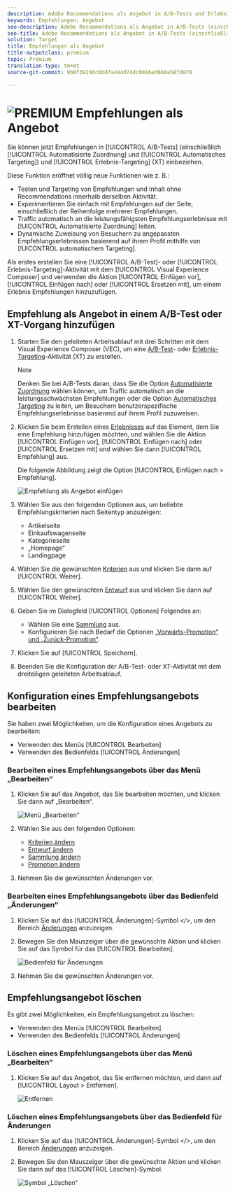 ```yaml
---
description: Adobe Recommendations als Angebot in A/B-Tests und Erlebnis-Targeting-Aktivitäten.
keywords: Empfehlungen; Angebot
seo-description: Adobe Recommendations als Angebot in A/B-Tests (einschließlich Automatisierte Zuordnung und Automatisches Targeting) und Erlebnis-Targeting-Aktivitäten (XT)
seo-title: Adobe Recommendations als Angebot in A/B-Tests (einschließlich Automatisierte Zuordnung und Automatisches Targeting) und Erlebnis-Targeting-Aktivitäten (XT)
solution: Target
title: Empfehlungen als Angebot
title-outputclass: premium
topic: Premium
translation-type: tm+mt
source-git-commit: 9b8f39240cbbd7a494d74dc0016ed666a58fd870

---
```



# ![PREMIUM](/help/assets/premium.png) Empfehlungen als Angebot

Sie können jetzt Empfehlungen in [!UICONTROL A/B-Tests] (einschließlich [!UICONTROL Automatisierte Zuordnung] und [!UICONTROL Automatisches Targeting]) und [!UICONTROL Erlebnis-Targeting] (XT) einbeziehen.

Diese Funktion eröffnet völlig neue Funktionen wie z. B.:

* Testen und Targeting von Empfehlungen und Inhalt ohne Recommendations innerhalb derselben Aktivität.
* Experimentieren Sie einfach mit Empfehlungen auf der Seite, einschließlich der Reihenfolge mehrerer Empfehlungen.
* Traffic automatisch an die leistungsfähigsten Empfehlungserlebnisse mit [!UICONTROL Automatisierte Zuordnung] leiten.
* Dynamische Zuweisung von Besuchern zu angepassten Empfehlungserlebnissen basierend auf ihrem Profil mithilfe von [!UICONTROL automatischem Targeting].

Als erstes erstellen Sie eine [!UICONTROL A/B-Test]- oder [!UICONTROL Erlebnis-Targeting]-Aktivität mit dem [!UICONTROL Visual Experience Composer] und verwenden die Aktion [!UICONTROL Einfügen vor], [!UICONTROL Einfügen nach] oder [!UICONTROL Ersetzen mit], um einem Erlebnis Empfehlungen hinzuzufügen.

## Empfehlung als Angebot in einem A/B-Test oder XT-Vorgang hinzufügen

1. Starten Sie den geleiteten Arbeitsablauf mit drei Schritten mit dem Visual Experience Composer (VEC), um eine [A/B-Test](/help/c-activities/t-test-ab/t-test-create-ab/test-create-ab.md)- oder [Erlebnis-Targeting](/help/c-activities/t-experience-target/t-xt-create/xt-create.md)-Aktivität (XT) zu erstellen.

   >[!NOTE]
   >
   >Denken Sie bei A/B-Tests daran, dass Sie die Option [Automatisierte Zuordnung](/help/c-activities/automated-traffic-allocation/automated-traffic-allocation.md) wählen können, um Traffic automatisch an die leistungsschwächsten Empfehlungen oder die Option [Automatisches Targeting](/help/c-activities/auto-target-to-optimize.md) zu leiten, um Besuchern benutzerspezifische Empfehlungserlebnisse basierend auf ihrem Profil zuzuweisen.

1. Klicken Sie beim Erstellen eines [Erlebnisses](/help/c-experiences/c-visual-experience-composer/viztarget-options.md) auf das Element, dem Sie eine Empfehlung hinzufügen möchten, und wählen Sie die Aktion [!UICONTROL Einfügen vor], [!UICONTROL Einfügen nach] oder [!UICONTROL Ersetzen mit] und wählen Sie dann [!UICONTROL Empfehlung] aus.

   Die folgende Abbildung zeigt die Option [!UICONTROL Einfügen nach &gt; Empfehlung].

   ![Empfehlung als Angebot einfügen](/help/c-recommendations/assets/replace-after-recommendations.png)

1. Wählen Sie aus den folgenden Optionen aus, um beliebte Empfehlungskriterien nach Seitentyp anzuzeigen:

   * Artikelseite
   * Einkaufswagenseite
   * Kategorieseite
   * „Homepage“
   * Landingpage

1. Wählen Sie die gewünschten [Kriterien](/help/c-recommendations/c-algorithms/algorithms.md) aus und klicken Sie dann auf [!UICONTROL Weiter].
1. Wählen Sie den gewünschten [Entwurf](/help/c-recommendations/c-design-overview/design-overview.md) aus und klicken Sie dann auf [!UICONTROL Weiter].
1. Geben Sie im Dialogfeld [!UICONTROL Optionen] Folgendes an:

   * Wählen Sie eine [Sammlung](/help/c-recommendations/c-products/collections.md) aus.
   * Konfigurieren Sie nach Bedarf die Optionen [„Vorwärts-Promotion“ und „Zurück-Promotion“](/help/c-recommendations/t-create-recs-activity/adding-promotions.md).

1. Klicken Sie auf [!UICONTROL Speichern].
1. Beenden Sie die Konfiguration der A/B-Test- oder XT-Aktivität mit dem dreiteiligen geleiteten Arbeitsablauf.

## Konfiguration eines Empfehlungsangebots bearbeiten

Sie haben zwei Möglichkeiten, um die Konfiguration eines Angebots zu bearbeiten:

* Verwenden des Menüs [!UICONTROL Bearbeiten]
* Verwenden des Bedienfelds [!UICONTROL Änderungen]

### Bearbeiten eines Empfehlungsangebots über das Menü „Bearbeiten“

1. Klicken Sie auf das Angebot, das Sie bearbeiten möchten, und klicken Sie dann auf „Bearbeiten“.

   ![Menü „Bearbeiten“](/help/c-recommendations/assets/recs-offer-edit.png)

1. Wählen Sie aus den folgenden Optionen:

   * [Kriterien ändern](/help/c-recommendations/c-algorithms/algorithms.md)
   * [Entwurf ändern](/help/c-recommendations/c-design-overview/design-overview.md)
   * [Sammlung ändern](/help/c-recommendations/c-products/collections.md)
   * [Promotion ändern](/help/c-recommendations/t-create-recs-activity/adding-promotions.md)

1. Nehmen Sie die gewünschten Änderungen vor.

### Bearbeiten eines Empfehlungsangebots über das Bedienfeld „Änderungen“

1. Klicken Sie auf das [!UICONTROL Änderungen]-Symbol *&lt;/&gt;*, um den Bereich [Änderungen](/help/c-experiences/c-visual-experience-composer/c-vec-code-editor/vec-code-editor.md) anzuzeigen.
1. Bewegen Sie den Mauszeiger über die gewünschte Aktion und klicken Sie auf das Symbol für das [!UICONTROL Bearbeiten].

   ![Bedienfeld für Änderungen](/help/c-recommendations/assets/recs-offer-modifications.png)

1. Nehmen Sie die gewünschten Änderungen vor.

## Empfehlungsangebot löschen

Es gibt zwei Möglichkeiten, ein Empfehlungsangebot zu löschen:

* Verwenden des Menüs [!UICONTROL Bearbeiten]
* Verwenden des Bedienfelds [!UICONTROL Änderungen]

### Löschen eines Empfehlungsangebots über das Menü „Bearbeiten“

1. Klicken Sie auf das Angebot, das Sie entfernen möchten, und dann auf [!UICONTROL Layout &gt; Entfernen].

   ![Entfernen](/help/c-recommendations/assets/recs-offer-remove.png)

### Löschen eines Empfehlungsangebots über das Bedienfeld für Änderungen

1. Klicken Sie auf das [!UICONTROL Änderungen]-Symbol *&lt;/&gt;*, um den Bereich [Änderungen](/help/c-experiences/c-visual-experience-composer/c-vec-code-editor/vec-code-editor.md) anzuzeigen.
1. Bewegen Sie den Mauszeiger über die gewünschte Aktion und klicken Sie dann auf das [!UICONTROL Löschen]-Symbol.

   ![Symbol „Löschen“](/help/c-recommendations/assets/recs-offer-delete.png)